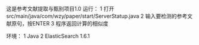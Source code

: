 这是参考文献提取与甄别项目1.0
运行：
    1 打开src/main/java/com/wzy/paper/start/ServerStatup.java
    2 输入要检测的参考文献原句，按ENTER
    3 程序返回计算的相似度

环境：
    1 Java
    2 ElasticSearch 1.6.1